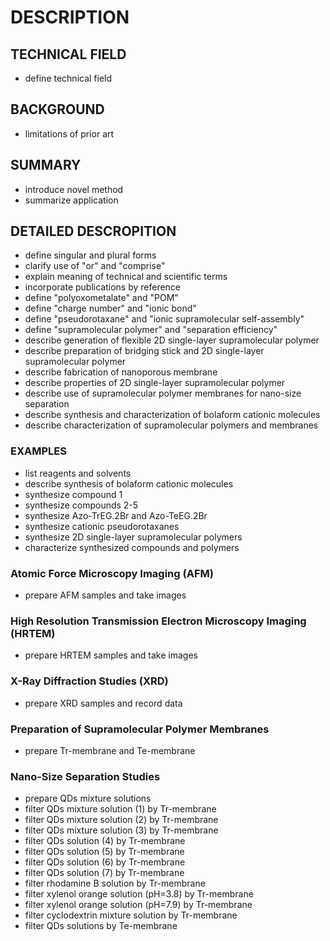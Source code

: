 # DESCRIPTION

## TECHNICAL FIELD

- define technical field

## BACKGROUND

- limitations of prior art

## SUMMARY

- introduce novel method
- summarize application

## DETAILED DESCROPITION

- define singular and plural forms
- clarify use of "or" and "comprise"
- explain meaning of technical and scientific terms
- incorporate publications by reference
- define "polyoxometalate" and "POM"
- define "charge number" and "ionic bond"
- define "pseudorotaxane" and "ionic supramolecular self-assembly"
- define "supramolecular polymer" and "separation efficiency"
- describe generation of flexible 2D single-layer supramolecular polymer
- describe preparation of bridging stick and 2D single-layer supramolecular polymer
- describe fabrication of nanoporous membrane
- describe properties of 2D single-layer supramolecular polymer
- describe use of supramolecular polymer membranes for nano-size separation
- describe synthesis and characterization of bolaform cationic molecules
- describe characterization of supramolecular polymers and membranes

### EXAMPLES

- list reagents and solvents
- describe synthesis of bolaform cationic molecules
- synthesize compound 1
- synthesize compounds 2-5
- synthesize Azo-TrEG.2Br and Azo-TeEG.2Br
- synthesize cationic pseudorotaxanes
- synthesize 2D single-layer supramolecular polymers
- characterize synthesized compounds and polymers

### Atomic Force Microscopy Imaging (AFM)

- prepare AFM samples and take images

### High Resolution Transmission Electron Microscopy Imaging (HRTEM)

- prepare HRTEM samples and take images

### X-Ray Diffraction Studies (XRD)

- prepare XRD samples and record data

### Preparation of Supramolecular Polymer Membranes

- prepare Tr-membrane and Te-membrane

### Nano-Size Separation Studies

- prepare QDs mixture solutions
- filter QDs mixture solution (1) by Tr-membrane
- filter QDs mixture solution (2) by Tr-membrane
- filter QDs mixture solution (3) by Tr-membrane
- filter QDs solution (4) by Tr-membrane
- filter QDs solution (5) by Tr-membrane
- filter QDs solution (6) by Tr-membrane
- filter QDs solution (7) by Tr-membrane
- filter rhodamine B solution by Tr-membrane
- filter xylenol orange solution (pH=3.8) by Tr-membrane
- filter xylenol orange solution (pH=7.9) by Tr-membrane
- filter cyclodextrin mixture solution by Tr-membrane
- filter QDs solutions by Te-membrane

